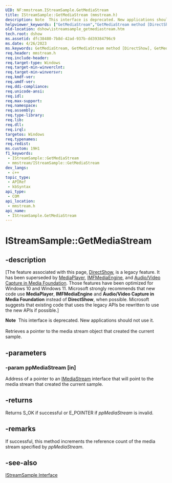 ```yaml
---
UID: NF:mmstream.IStreamSample.GetMediaStream
title: IStreamSample::GetMediaStream (mmstream.h)
description: Note  This interface is deprecated. New applications should not use it. Retrieves a pointer to the media stream object that created the current sample.
helpviewer_keywords: ["GetMediaStream","GetMediaStream method [DirectShow]","GetMediaStream method [DirectShow]","IStreamSample interface","IStreamSample interface [DirectShow]","GetMediaStream method","IStreamSample.GetMediaStream","IStreamSample::GetMediaStream","IStreamSampleGetMediaStream","dshow.istreamsample_getmediastream","mmstream/IStreamSample::GetMediaStream"]
old-location: dshow\istreamsample_getmediastream.htm
tech.root: dshow
ms.assetid: dfc38480-7b8d-42ad-937b-dd39384796c9
ms.date: 4/26/2023
ms.keywords: GetMediaStream, GetMediaStream method [DirectShow], GetMediaStream method [DirectShow],IStreamSample interface, IStreamSample interface [DirectShow],GetMediaStream method, IStreamSample.GetMediaStream, IStreamSample::GetMediaStream, IStreamSampleGetMediaStream, dshow.istreamsample_getmediastream, mmstream/IStreamSample::GetMediaStream
req.header: mmstream.h
req.include-header: 
req.target-type: Windows
req.target-min-winverclnt: 
req.target-min-winversvr: 
req.kmdf-ver: 
req.umdf-ver: 
req.ddi-compliance: 
req.unicode-ansi: 
req.idl: 
req.max-support: 
req.namespace: 
req.assembly: 
req.type-library: 
req.lib: 
req.dll: 
req.irql: 
targetos: Windows
req.typenames: 
req.redist: 
ms.custom: 19H1
f1_keywords:
 - IStreamSample::GetMediaStream
 - mmstream/IStreamSample::GetMediaStream
dev_langs:
 - c++
topic_type:
 - APIRef
 - kbSyntax
api_type:
 - COM
api_location:
 - mmstream.h
api_name:
 - IStreamSample.GetMediaStream
---
```


# IStreamSample::GetMediaStream


## -description

\[The feature associated with this page, [DirectShow](/windows/win32/directshow/directshow), is a legacy feature. It has been superseded by [MediaPlayer](/uwp/api/Windows.Media.Playback.MediaPlayer), [IMFMediaEngine](/windows/win32/api/mfmediaengine/nn-mfmediaengine-imfmediaengine), and [Audio/Video Capture in Media Foundation](windows/win32/medfound/audio-video-capture-in-media-foundation). Those features have been optimized for Windows 10 and Windows 11. Microsoft strongly recommends that new code use **MediaPlayer**, **IMFMediaEngine** and **Audio/Video Capture in Media Foundation** instead of **DirectShow**, when possible. Microsoft suggests that existing code that uses the legacy APIs be rewritten to use the new APIs if possible.\]

<div class="alert"><b>Note</b>  This interface is deprecated. New applications should not use it.</div>
<div> </div>
Retrieves a pointer to the media stream object that created the current sample.

## -parameters

### -param ppMediaStream [in]

Address of a pointer to an <a href="/windows/desktop/api/mmstream/nn-mmstream-imediastream">IMediaStream</a> interface that will point to the media stream that created the current sample.

## -returns

Returns S_OK if successful or E_POINTER if <i>ppMediaStream</i> is invalid.

## -remarks

If successful, this method increments the reference count of the media stream specified by <i>ppMediaStream</i>.

## -see-also

<a href="/windows/desktop/api/mmstream/nn-mmstream-istreamsample">IStreamSample Interface</a>